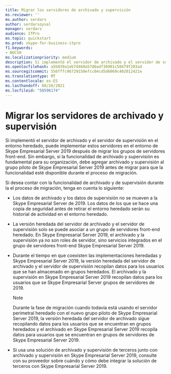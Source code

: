 ```yaml
---
title: Migrar los servidores de archivado y supervisión
ms.reviewer: ''
ms.author: serdars
author: serdarsoysal
manager: serdars
audience: ITPro
ms.topic: quickstart
ms.prod: skype-for-business-itpro
f1.keywords:
- NOCSH
ms.localizationpriority: medium
description: Si implementó el servidor de archivado y el servidor de supervisión en el entorno heredado, puede implementar estos servidores en el entorno de Skype Empresarial Server 2019 después de migrar los grupos de servidores front-end. Sin embargo, si la funcionalidad de archivado y supervisión es fundamental para su organización, debe agregar archivado y supervisión al grupo piloto de Skype Empresarial Server 2019 antes de migrar para que la funcionalidad esté disponible durante el proceso de migración.
ms.openlocfilehash: a5b839a1eb7d460a57d6adf36901c50479f203ad
ms.sourcegitcommit: 556fffc96729150efcc04cd5d6069c402012421e
ms.translationtype: MT
ms.contentlocale: es-ES
ms.lasthandoff: 08/26/2021
ms.locfileid: "58596174"
---
```

# <a name="migrating-archiving-and-monitoring-servers"></a>Migrar los servidores de archivado y supervisión

Si implementó el servidor de archivado y el servidor de supervisión en el entorno heredado, puede implementar estos servidores en el entorno de Skype Empresarial Server 2019 después de migrar los grupos de servidores front-end. Sin embargo, si la funcionalidad de archivado y supervisión es fundamental para su organización, debe agregar archivado y supervisión al grupo piloto de Skype Empresarial Server 2019 antes de migrar para que la funcionalidad esté disponible durante el proceso de migración. 
  
Si desea contar con la funcionalidad de archivado y de supervisión durante la el proceso de migración, tenga en cuenta lo siguiente:
  
- Los datos de archivado y los datos de supervisión no se mueven a la Skype Empresarial Server de 2019. Los datos de los que se hace una copia de seguridad antes de retirar el entorno heredado serán su historial de actividad en el entorno heredado.
    
- La versión heredada del servidor de archivado y el servidor de supervisión solo se puede asociar a un grupo de servidores front-end heredado. En Skype Empresarial Server 2019, el archivado y la supervisión ya no son roles de servidor, sino servicios integrados en el grupo de servidores front-end Skype Empresarial Server 2019.
    
- Durante el tiempo en que coexisten las implementaciones heredadas y Skype Empresarial Server 2019, la versión heredada del servidor de archivado y el servidor de supervisión recopilan datos para los usuarios que se han almacenado en grupos heredados. El archivado y la supervisión en Skype Empresarial Server 2019 recopilan datos para los usuarios que se Skype Empresarial Server grupos de servidores de 2019.
    
    > [!NOTE]
    > Durante la fase de migración cuando todavía está usando el servidor perimetral heredado con el nuevo grupo piloto de Skype Empresarial Server 2019, la versión heredada del servidor de archivado sigue recopilando datos para los usuarios que se encuentran en grupos heredados y el archivado en Skype Empresarial Server 2019 recopila datos para usuarios que se encuentran en grupos de servidores de Skype Empresarial Server 2019. 
  
- Si usa una solución de archivado y supervisión de terceros junto con archivado y supervisión en Skype Empresarial Server 2019, consulte con su proveedor sobre cuándo y cómo debe integrar la solución de terceros con Skype Empresarial Server 2019.
    

